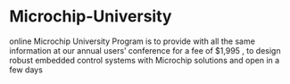 # Microchip-University
online Microchip University Program is to provide with all the same information at our annual users’ conference for a fee of $1,995 , to design robust embedded control systems with Microchip solutions and open in a few days
